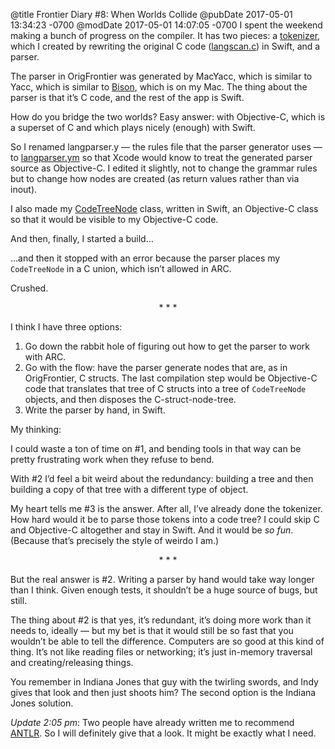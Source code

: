 @title Frontier Diary #8: When Worlds Collide
@pubDate 2017-05-01 13:34:23 -0700
@modDate 2017-05-01 14:07:05 -0700
I spent the weekend making a bunch of progress on the compiler. It has two pieces: a <a href="https://github.com/brentsimmons/Frontier/blob/master/UserTalk/UserTalk/Compiler/Tokenizer.swift">tokenizer</a>, which I created by rewriting the original C code (<a href="https://github.com/brentsimmons/Frontier/blob/master/FrontierOrigFork/Common/source/langscan.c">langscan.c</a>) in Swift, and a parser.

The parser in OrigFrontier was generated by MacYacc, which is similar to Yacc, which is similar to <a href="https://www.gnu.org/software/bison/">Bison</a>, which is on my Mac. The thing about the parser is that it’s C code, and the rest of the app is Swift.

How do you bridge the two worlds? Easy answer: with Objective-C, which is a superset of C and which plays nicely (enough) with Swift.

So I renamed langparser.y — the rules file that the parser generator uses — to <a href="https://github.com/brentsimmons/Frontier/blob/master/UserTalk/UserTalk/Compiler/langparser.ym">langparser.ym</a> so that Xcode would know to treat the generated parser source as Objective-C. I edited it slightly, not to change the grammar rules but to change how nodes are created (as return values rather than via inout).

I also made my <a href="https://github.com/brentsimmons/Frontier/blob/master/UserTalk/UserTalk/CodeTreeNode.swift">CodeTreeNode</a> class, written in Swift, an Objective-C class so that it would be visible to my Objective-C code.

And then, finally, I started a build…

…and then it stopped with an error because the parser places my `CodeTreeNode` in a C union, which isn’t allowed in ARC.

Crushed.

<p style="text-align:center">* * *</p>

I think I have three options:

1. Go down the rabbit hole of figuring out how to get the parser to work with ARC.
2. Go with the flow: have the parser generate nodes that are, as in OrigFrontier, C structs. The last compilation step would be Objective-C code that translates that tree of C structs into a tree of `CodeTreeNode` objects, and then disposes the C-struct-node-tree.
3. Write the parser by hand, in Swift.

My thinking:

I could waste a ton of time on #1, and bending tools in that way can be pretty frustrating work when they refuse to bend.

With #2 I’d feel a bit weird about the redundancy: building a tree and then building a copy of that tree with a different type of object.

My heart tells me #3 is the answer. After all, I’ve already done the tokenizer. How hard would it be to parse those tokens into a code tree? I could skip C and Objective-C altogether and stay in Swift. And it would be *so fun*. (Because that’s precisely the style of weirdo I am.)

<p style="text-align:center">* * *</p>

But the real answer is #2. Writing a parser by hand would take way longer than I think. Given enough tests, it shouldn’t be a huge source of bugs, but still.

The thing about #2 is that yes, it’s redundant, it’s doing more work than it needs to, ideally — but my bet is that it would still be so fast that you wouldn’t be able to tell the difference. Computers are so good at this kind of thing. It’s not like reading files or networking; it’s just in-memory traversal and creating/releasing things.

You remember in Indiana Jones that guy with the twirling swords, and Indy gives that look and then just shoots him? The second option is the Indiana Jones solution.

<i>Update 2:05 pm</i>: Two people have already written me to recommend <a href="http://www.antlr.org">ANTLR</a>. So I will definitely give that a look. It might be exactly what I need.
